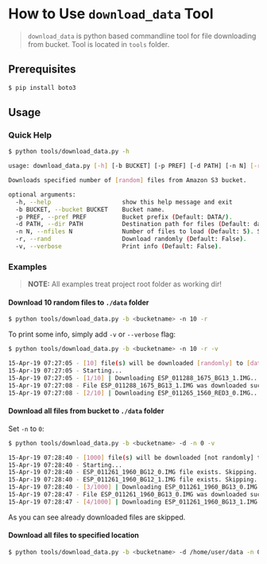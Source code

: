 # How to Use `download_data` Tool

> `download_data` is python based commandline tool for file downloading from bucket.
Tool is located in `tools` folder.

## Prerequisites

```bash
$ pip install boto3
```

## Usage

### Quick Help

```bash
$ python tools/download_data.py -h

usage: download_data.py [-h] [-b BUCKET] [-p PREF] [-d PATH] [-n N] [-r] [-v]

Downloads specified number of [random] files from Amazon S3 bucket.

optional arguments:
  -h, --help                    show this help message and exit
  -b BUCKET, --bucket BUCKET    Bucket name.
  -p PREF, --pref PREF          Bucket prefix (Default: DATA/).
  -d PATH, --dir PATH           Destination path for files (Default: data).
  -n N, --nfiles N              Number of files to load (Default: 5). Set 0 to download all files.
  -r, --rand                    Download randomly (Default: False).
  -v, --verbose                 Print info (Default: False).
```

### Examples

> **NOTE:** All examples treat project root folder as working dir!

#### Download 10 random files to `./data` folder

```bash
$ python tools/download_data.py -b <bucketname> -n 10 -r
```

To print some info, simply add `-v` or `--verbose` flag:

```bash
$ python tools/download_data.py -b <bucketname> -n 10 -r -v

15-Apr-19 07:27:05 - [10] file(s) will be downloaded [randomly] to [data]
15-Apr-19 07:27:05 - Starting...
15-Apr-19 07:27:05 - [1/10] | Downloading ESP_011288_1675_BG13_1.IMG...
15-Apr-19 07:27:08 - File ESP_011288_1675_BG13_1.IMG was downloaded successfully!
15-Apr-19 07:27:08 - [2/10] | Downloading ESP_011265_1560_RED3_0.IMG...
```

#### Download all files from bucket to `./data` folder

Set `-n` to `0`:

```bash
$ python tools/download_data.py -b <bucketname> -d -n 0 -v

15-Apr-19 07:28:40 - [1000] file(s) will be downloaded [not randomly] to [data]
15-Apr-19 07:28:40 - Starting...
15-Apr-19 07:28:40 - ESP_011261_1960_BG12_0.IMG file exists. Skipping...
15-Apr-19 07:28:40 - ESP_011261_1960_BG12_1.IMG file exists. Skipping...
15-Apr-19 07:28:40 - [3/1000] | Downloading ESP_011261_1960_BG13_0.IMG...
15-Apr-19 07:28:47 - File ESP_011261_1960_BG13_0.IMG was downloaded successfully!
15-Apr-19 07:28:47 - [4/1000] | Downloading ESP_011261_1960_BG13_1.IMG...
```

As you can see already downloaded files are skipped.

#### Download all files to specified location

```bash
$ python tools/download_data.py -b <bucketname> -d /home/user/data -n 0 -v
```
